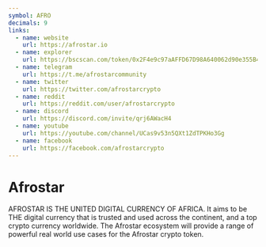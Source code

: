 ```yaml
---
symbol: AFRO
decimals: 9
links:
  - name: website
    url: https://afrostar.io
  - name: explorer
    url: https://bscscan.com/token/0x2F4e9c97aAFFD67D98A640062d90e355B4a1C539
  - name: telegram
    url: https://t.me/afrostarcommunity
  - name: twitter
    url: https://twitter.com/afrostarcrypto
  - name: reddit
    url: https://reddit.com/user/afrostarcrypto
  - name: discord
    url: https://discord.com/invite/qrj6AWacH4
  - name: youtube
    url: https://youtube.com/channel/UCas9v53n5QXt1ZdTPKHo3Gg
  - name: facebook
    url: https://facebook.com/afrostarcrypto
---
```


# Afrostar

AFROSTAR IS THE UNITED DIGITAL CURRENCY OF AFRICA. It aims to be THE digital currency that is trusted and used across the continent, and a top crypto currency worldwide. The Afrostar ecosystem will provide a range of powerful real world use cases for the Afrostar crypto token.
